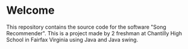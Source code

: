 # Welcome
This repository contains the source code for the software "Song Recommender". This is a project made by 2 freshman at Chantilly High School in Fairfax Virginia using Java and Java swing.
